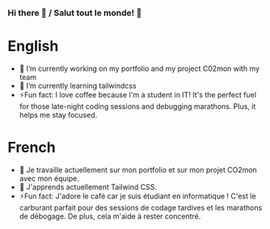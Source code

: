 ### Hi there 👋 / Salut tout le monde! 👋

# English

- 🔭 I’m currently working on my portfolio and my project C02mon  with my team
- 🌱 I’m currently learning tailwindcss
- ⚡Fun fact: I love coffee because I'm a student in IT! It's the perfect fuel for those late-night coding sessions and debugging marathons. Plus, it helps me stay focused.

# French

- 🔭 Je travaille actuellement sur mon portfolio et sur mon projet CO2mon avec mon équipe.
- 🌱 J'apprends actuellement Tailwind CSS.
- ⚡Fun fact: J'adore le café car je suis étudiant en informatique ! C'est le carburant parfait pour des sessions de codage tardives et les marathons de débogage. De plus, cela m'aide à rester concentré.
